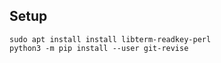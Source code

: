 ## Setup

```
sudo apt install install libterm-readkey-perl
python3 -m pip install --user git-revise
```
